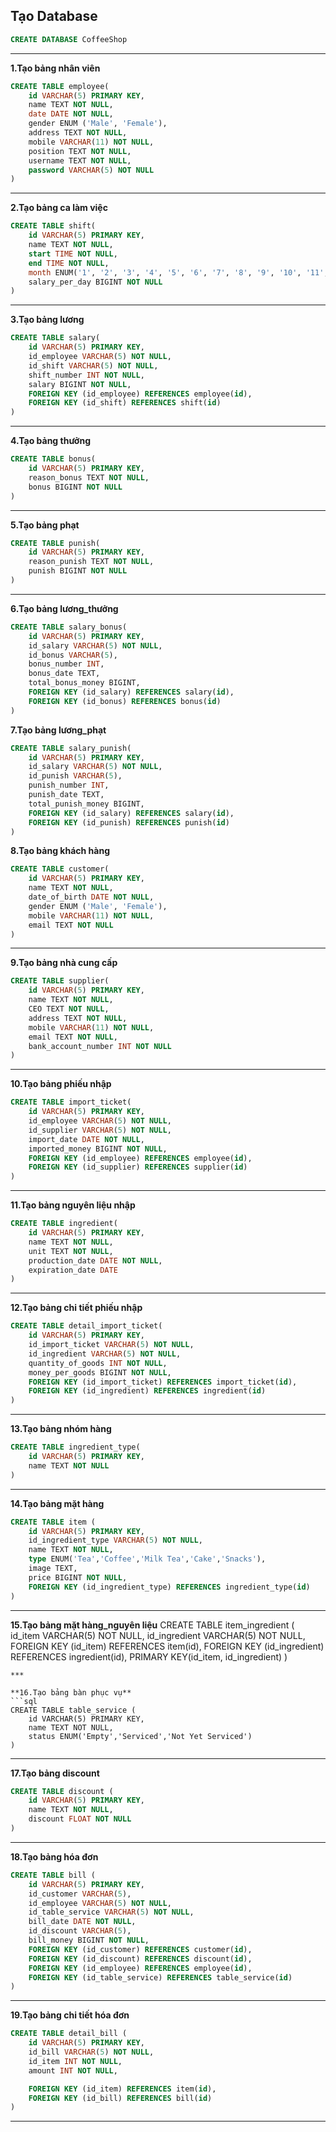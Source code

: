 ## **Tạo Database**
```sql
CREATE DATABASE CoffeeShop
```
***

**1.Tạo bảng nhân viên**
```sql
CREATE TABLE employee(
    id VARCHAR(5) PRIMARY KEY,
    name TEXT NOT NULL,
    date DATE NOT NULL,
    gender ENUM ('Male', 'Female'),
    address TEXT NOT NULL,
    mobile VARCHAR(11) NOT NULL,
    position TEXT NOT NULL,
    username TEXT NOT NULL,
    password VARCHAR(5) NOT NULL
)
```
***

**2.Tạo bảng ca làm việc**
```sql
CREATE TABLE shift(
    id VARCHAR(5) PRIMARY KEY,
    name TEXT NOT NULL,
    start TIME NOT NULL,
    end TIME NOT NULL, 
    month ENUM('1', '2', '3', '4', '5', '6', '7', '8', '9', '10', '11', '12'),
    salary_per_day BIGINT NOT NULL
)
```
***

**3.Tạo bảng lương**
```sql
CREATE TABLE salary(
    id VARCHAR(5) PRIMARY KEY,
    id_employee VARCHAR(5) NOT NULL,
    id_shift VARCHAR(5) NOT NULL,
    shift_number INT NOT NULL,
    salary BIGINT NOT NULL,
    FOREIGN KEY (id_employee) REFERENCES employee(id),
    FOREIGN KEY (id_shift) REFERENCES shift(id)
)
```
***

**4.Tạo bảng thưởng**
```sql
CREATE TABLE bonus(
	id VARCHAR(5) PRIMARY KEY,
    reason_bonus TEXT NOT NULL,
    bonus BIGINT NOT NULL
)
```
***

**5.Tạo bảng phạt**
```sql
CREATE TABLE punish(
	id VARCHAR(5) PRIMARY KEY,
    reason_punish TEXT NOT NULL,
    punish BIGINT NOT NULL
)
``` 
***

**6.Tạo bảng lương_thưởng**
```sql
CREATE TABLE salary_bonus(
	id VARCHAR(5) PRIMARY KEY,
    id_salary VARCHAR(5) NOT NULL,
    id_bonus VARCHAR(5),
    bonus_number INT,
    bonus_date TEXT,
    total_bonus_money BIGINT,
    FOREIGN KEY (id_salary) REFERENCES salary(id),
    FOREIGN KEY (id_bonus) REFERENCES bonus(id) 
)
```

**7.Tạo bảng lương_phạt**
```sql
CREATE TABLE salary_punish(
	id VARCHAR(5) PRIMARY KEY,
    id_salary VARCHAR(5) NOT NULL,
    id_punish VARCHAR(5),
    punish_number INT,
    punish_date TEXT,
    total_punish_money BIGINT,
    FOREIGN KEY (id_salary) REFERENCES salary(id),
    FOREIGN KEY (id_punish) REFERENCES punish(id) 
)
```

**8.Tạo bảng khách hàng**
```sql
CREATE TABLE customer(
    id VARCHAR(5) PRIMARY KEY,
    name TEXT NOT NULL,
    date_of_birth DATE NOT NULL,
    gender ENUM ('Male', 'Female'),
    mobile VARCHAR(11) NOT NULL,
    email TEXT NOT NULL
)
```
***

**9.Tạo bảng nhà cung cấp**
```sql
CREATE TABLE supplier(
    id VARCHAR(5) PRIMARY KEY,
    name TEXT NOT NULL,
    CEO TEXT NOT NULL,
    address TEXT NOT NULL,
    mobile VARCHAR(11) NOT NULL,
    email TEXT NOT NULL,
    bank_account_number INT NOT NULL
)
```
***

**10.Tạo bảng phiếu nhập**
```sql
CREATE TABLE import_ticket(
    id VARCHAR(5) PRIMARY KEY,
    id_employee VARCHAR(5) NOT NULL,
    id_supplier VARCHAR(5) NOT NULL,
    import_date DATE NOT NULL,
    imported_money BIGINT NOT NULL,
    FOREIGN KEY (id_employee) REFERENCES employee(id),
    FOREIGN KEY (id_supplier) REFERENCES supplier(id)
)
```
***

**11.Tạo bảng nguyên liệu nhập**
```sql
CREATE TABLE ingredient(
    id VARCHAR(5) PRIMARY KEY,
    name TEXT NOT NULL,
    unit TEXT NOT NULL,
    production_date DATE NOT NULL,
    expiration_date DATE
)
```
***

**12.Tạo bảng chi tiết phiếu nhập**
```sql
CREATE TABLE detail_import_ticket(
    id VARCHAR(5) PRIMARY KEY, 
    id_import_ticket VARCHAR(5) NOT NULL,
    id_ingredient VARCHAR(5) NOT NULL,
    quantity_of_goods INT NOT NULL,
    money_per_goods BIGINT NOT NULL,
    FOREIGN KEY (id_import_ticket) REFERENCES import_ticket(id),
    FOREIGN KEY (id_ingredient) REFERENCES ingredient(id)
)
```
***

**13.Tạo bảng nhóm hàng**
```sql
CREATE TABLE ingredient_type(
    id VARCHAR(5) PRIMARY KEY,
    name TEXT NOT NULL
)
```
***    

**14.Tạo bảng mặt hàng**
```sql
CREATE TABLE item (
    id VARCHAR(5) PRIMARY KEY,
    id_ingredient_type VARCHAR(5) NOT NULL,
    name TEXT NOT NULL,
    type ENUM('Tea','Coffee','Milk Tea','Cake','Snacks'),
    image TEXT,
    price BIGINT NOT NULL,
    FOREIGN KEY (id_ingredient_type) REFERENCES ingredient_type(id)
)
```
***

**15.Tạo bảng mặt hàng_nguyên liệu**
CREATE TABLE item_ingredient (
    id_item VARCHAR(5) NOT NULL,
    id_ingredient VARCHAR(5) NOT NULL,
    FOREIGN KEY (id_item) REFERENCES item(id),
    FOREIGN KEY (id_ingredient) REFERENCES ingredient(id),
    PRIMARY KEY(id_item, id_ingredient)
)
```
***

**16.Tạo bảng bàn phục vụ**
```sql
CREATE TABLE table_service (
    id VARCHAR(5) PRIMARY KEY,
    name TEXT NOT NULL,
    status ENUM('Empty','Serviced','Not Yet Serviced')
)
```
***

**17.Tạo bảng discount**
```sql
CREATE TABLE discount (
    id VARCHAR(5) PRIMARY KEY,
    name TEXT NOT NULL,
    discount FLOAT NOT NULL
)
```
***

**18.Tạo bảng hóa đơn**
```sql
CREATE TABLE bill (
    id VARCHAR(5) PRIMARY KEY,
    id_customer VARCHAR(5),
    id_employee VARCHAR(5) NOT NULL,
    id_table_service VARCHAR(5) NOT NULL,
    bill_date DATE NOT NULL,
    id_discount VARCHAR(5),
    bill_money BIGINT NOT NULL,
    FOREIGN KEY (id_customer) REFERENCES customer(id),
    FOREIGN KEY (id_discount) REFERENCES discount(id),
    FOREIGN KEY (id_employee) REFERENCES employee(id),
    FOREIGN KEY (id_table_service) REFERENCES table_service(id)
)
```
***

**19.Tạo bảng chi tiết hóa đơn**
```sql
CREATE TABLE detail_bill (
    id VARCHAR(5) PRIMARY KEY,
    id_bill VARCHAR(5) NOT NULL,
    id_item INT NOT NULL,
    amount INT NOT NULL,

    FOREIGN KEY (id_item) REFERENCES item(id),
    FOREIGN KEY (id_bill) REFERENCES bill(id)
)
```
***


